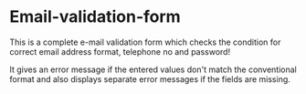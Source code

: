 # Email-validation-form

This is a complete e-mail validation form which checks the condition for correct email address format, telephone no and password!

It gives an error message if the entered values don't match the conventional format and also displays separate error messages if the fields are missing.
